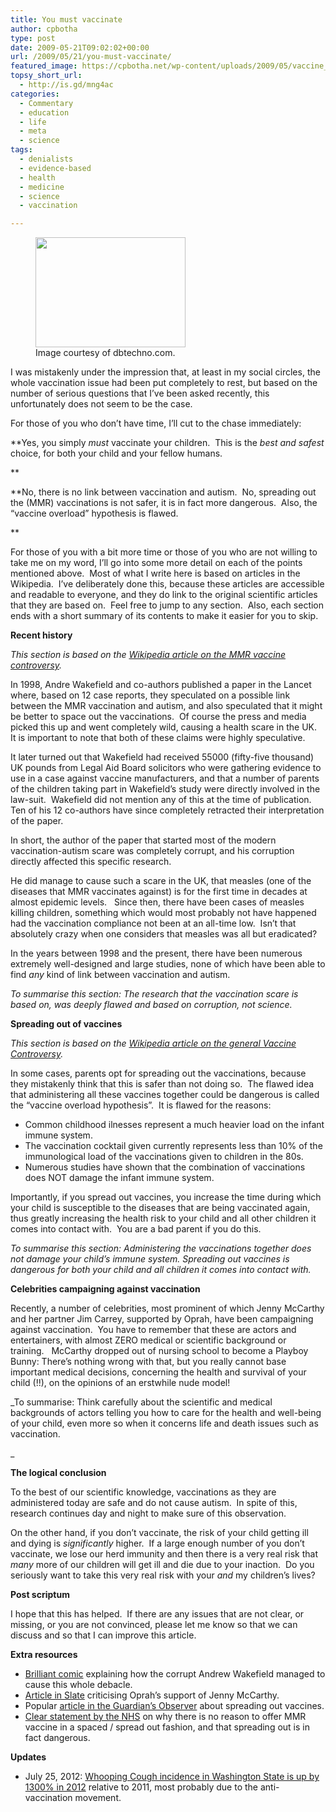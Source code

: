 ```yaml
---
title: You must vaccinate
author: cpbotha
type: post
date: 2009-05-21T09:02:02+00:00
url: /2009/05/21/you-must-vaccinate/
featured_image: https://cpbotha.net/wp-content/uploads/2009/05/vaccine_autism_vaccinations.jpg
topsy_short_url:
  - http://is.gd/mng4ac
categories:
  - Commentary
  - education
  - life
  - meta
  - science
tags:
  - denialists
  - evidence-based
  - health
  - medicine
  - science
  - vaccination

---
```

<figure id="attachment_1691" aria-describedby="caption-attachment-1691" style="width: 240px" class="wp-caption aligncenter"><a href="http://cpbotha.net/wp-content/uploads/2009/05/vaccine_autism_vaccinations.jpg" data-rel="lightbox-image-0" data-rl_title="" data-rl_caption="" title=""><img data-attachment-id="1691" data-permalink="https://cpbotha.net/2009/05/21/you-must-vaccinate/vaccine_autism_vaccinations/" data-orig-file="https://cpbotha.net/wp-content/uploads/2009/05/vaccine_autism_vaccinations.jpg" data-orig-size="240,176" data-comments-opened="1" data-image-meta="{&quot;aperture&quot;:&quot;0&quot;,&quot;credit&quot;:&quot;&quot;,&quot;camera&quot;:&quot;&quot;,&quot;caption&quot;:&quot;&quot;,&quot;created_timestamp&quot;:&quot;0&quot;,&quot;copyright&quot;:&quot;&quot;,&quot;focal_length&quot;:&quot;0&quot;,&quot;iso&quot;:&quot;0&quot;,&quot;shutter_speed&quot;:&quot;0&quot;,&quot;title&quot;:&quot;&quot;}" data-image-title="vaccine_autism_vaccinations" data-image-description="" data-medium-file="https://cpbotha.net/wp-content/uploads/2009/05/vaccine_autism_vaccinations.jpg" data-large-file="https://cpbotha.net/wp-content/uploads/2009/05/vaccine_autism_vaccinations.jpg" class="size-full wp-image-1691" title="vaccine_autism_vaccinations" src="http://cpbotha.net/wp-content/uploads/2009/05/vaccine_autism_vaccinations.jpg" alt="" width="240" height="176" /></a><figcaption id="caption-attachment-1691" class="wp-caption-text">Image courtesy of dbtechno.com.</figcaption></figure> 

I was mistakenly under the impression that, at least in my social circles, the whole vaccination issue had been put completely to rest, but based on the number of serious questions that I&#8217;ve been asked recently, this unfortunately does not seem to be the case.

For those of you who don&#8217;t have time, I&#8217;ll cut to the chase immediately:

**Yes, you simply _must_ vaccinate your children.  This is the _best and safest_ choice, for both your child and your fellow humans.
  
** 

**No, there is no link between vaccination and autism.  No, spreading out the (MMR) vaccinations is not safer, it is in fact more dangerous.  Also, the &#8220;vaccine overload&#8221; hypothesis is flawed.
  
** 

For those of you with a bit more time or those of you who are not willing to take me on my word, I&#8217;ll go into some more detail on each of the points mentioned above.  Most of what I write here is based on articles in the Wikipedia.  I&#8217;ve deliberately done this, because these articles are accessible and readable to everyone, and they do link to the original scientific articles that they are based on.  Feel free to jump to any section.  Also, each section ends with a short summary of its contents to make it easier for you to skip.

**Recent history**

_This section is based on the [Wikipedia article on the MMR vaccine controversy][1]._

In 1998, Andre Wakefield and co-authors published a paper in the Lancet where, based on 12 case reports, they speculated on a possible link between the MMR vaccination and autism, and also speculated that it might be better to space out the vaccinations.  Of course the press and media picked this up and went completely wild, causing a health scare in the UK.  It is important to note that both of these claims were highly speculative.

It later turned out that Wakefield had received 55000 (fifty-five thousand) UK pounds from Legal Aid Board solicitors who were gathering evidence to use in a case against vaccine manufacturers, and that a number of parents of the children taking part in Wakefield&#8217;s study were directly involved in the law-suit.  Wakefield did not mention any of this at the time of publication.  Ten of his 12 co-authors have since completely retracted their interpretation of the paper.

In short, the author of the paper that started most of the modern vaccination-autism scare was completely corrupt, and his corruption directly affected this specific research.

He did manage to cause such a scare in the UK, that measles (one of the diseases that MMR vaccinates against) is for the first time in decades at almost epidemic levels.   Since then, there have been cases of measles killing children, something which would most probably not have happened had the vaccination compliance not been at an all-time low.  Isn&#8217;t that absolutely crazy when one considers that measles was all but eradicated?

In the years between 1998 and the present, there have been numerous extremely well-designed and large studies, none of which have been able to find _any_ kind of link between vaccination and autism.

_To summarise this section: The research that the vaccination scare is based on, was deeply flawed and based on corruption, not science._

**Spreading out of vaccines**

_This section is based on the [Wikipedia article on the general Vaccine Controversy][2]._

In some cases, parents opt for spreading out the vaccinations, because they mistakenly think that this is safer than not doing so.  The flawed idea that administering all these vaccines together could be dangerous is called the &#8220;vaccine overload hypothesis&#8221;.  It is flawed for the reasons:

  * Common childhood ilnesses represent a much heavier load on the infant immune system.
  * The vaccination cocktail given currently represents less than 10% of the immunological load of the vaccinations given to children in the 80s.
  * Numerous studies have shown that the combination of vaccinations does NOT damage the infant immune system.

Importantly, if you spread out vaccines, you increase the time during which your child is susceptible to the diseases that are being vaccinated again, thus greatly increasing the health risk to your child and all other children it comes into contact with.  You are a bad parent if you do this.

_To summarise this section:_ _Administering the vaccinations together does not damage your child&#8217;s immune system._ _Spreading out vaccines is dangerous for both your child and all children it comes into contact with._

**Celebrities campaigning against vaccination**

Recently, a number of celebrities, most prominent of which Jenny McCarthy and her partner Jim Carrey, supported by Oprah, have been campaigning against vaccination.  You have to remember that these are actors and entertainers, with almost ZERO medical or scientific background or training.   McCarthy dropped out of nursing school to become a Playboy Bunny: There&#8217;s nothing wrong with that, but you really cannot base important medical decisions, concerning the health and survival of your child (!!), on the opinions of an erstwhile nude model!

_To summarise: Think carefully about the scientific and medical backgrounds of actors telling you how to care for the health and well-being of your child, even more so when it concerns life and death issues such as vaccination.
  
_ 

**The logical conclusion**

To the best of our scientific knowledge, vaccinations as they are administered today are safe and do not cause autism.  In spite of this, research continues day and night to make sure of this observation.

On the other hand, if you don&#8217;t vaccinate, the risk of your child getting ill and dying is _significantly_ higher.  If a large enough number of you don&#8217;t vaccinate, we lose our herd immunity and then there is a very real risk that _many_ more of our children will get ill and die due to your inaction.  Do you seriously want to take this very real risk with your _and_ my children&#8217;s lives?

**Post scriptum**

I hope that this has helped.  If there are any issues that are not clear, or missing, or you are not convinced, please let me know so that we can discuss and so that I can improve this article.

**Extra resources**

  * [Brilliant comic][3] explaining how the corrupt Andrew Wakefield managed to cause this whole debacle.
  * [Article in Slate][4] criticising Oprah&#8217;s support of Jenny McCarthy.
  * Popular [article in the Guardian&#8217;s Observer][5] about spreading out vaccines.
  * [Clear statement by the NHS][6] on why there is no reason to offer MMR vaccine in a spaced / spread out fashion, and that spreading out is in fact dangerous.

**Updates**

  * July 25, 2012: [Whooping Cough incidence in Washington State is up by 1300% in 2012][7] relative to 2011, most probably due to the anti-vaccination movement.

 [1]: http://en.wikipedia.org/wiki/MMR_vaccine_controversy "Wikipedia article on MMR vaccine controversy"
 [2]: http://en.wikipedia.org/wiki/Vaccine_controversy#Vaccine_overload "Wikipedia article on Vaccine controversy."
 [3]: http://tallguywrites.livejournal.com/148012.html "Andrew Wakefield comic"
 [4]: http://www.slate.com/id/2217798/ "aritcle in slate criticising oprah for supporting mccarthy"
 [5]: http://www.guardian.co.uk/society/2006/feb/12/health.medicineandhealth "Observer article about medical backlash over vaccine scare"
 [6]: http://www.nhs.uk/chq/Pages/1034.aspx?CategoryID=68&SubCategoryID=154 "statement on the NHS on why separate vaccinations are not necessary."
 [7]: http://io9.com/5928722/this-graph-of-whooping-cough-cases-in-washington-state-should-scare-the-crap-out-of-you "io9 article with increasing incidence of whooping cough in Washington State in 2012"
